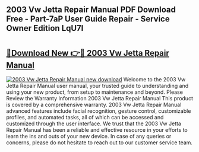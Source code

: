 ## 2003 Vw Jetta Repair Manual PDF Download Free - Part-7aP User Guide Repair - Service Owner Edition LqU7l

# <h2><a href="http://bc36976.oget.top/?id=2003+Vw+Jetta+Repair+Manual">🔗Download New 👉🔴 2003 Vw Jetta Repair Manual</a></h2>

[![2003 Vw Jetta Repair Manual new download](https://i.imgur.com/5g1atiW.png)](http://bc36976.oget.top/?id=2003+Vw+Jetta+Repair+Manual)
Welcome to the 2003 Vw Jetta Repair Manual user manual, your trusted guide to understanding and using your new product, from setup to maintenance and beyond. Please Review the Warranty Information 2003 Vw Jetta Repair Manual This product is covered by a comprehensive warranty. 2003 Vw Jetta Repair Manual advanced features include facial recognition, gesture control, customizable profiles, and automated tasks, all of which can be accessed and customized through the user interface. We trust that the 2003 Vw Jetta Repair Manual has been a reliable and effective resource in your efforts to learn the ins and outs of your new device. In case of any queries or concerns, please do not hesitate to reach out to our customer service team.
